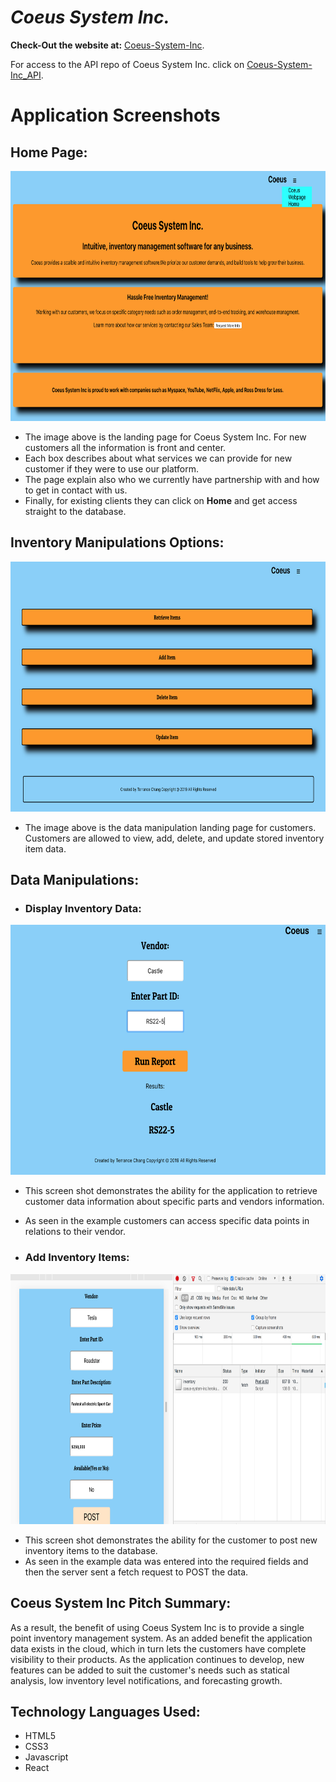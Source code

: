 # **_Coeus System Inc._**

**Check-Out the website at:**
[Coeus-System-Inc](https://coeus-system-inc-app.tchang46343.now.sh).

For access to the API repo of Coeus System Inc. click on [Coeus-System-Inc_API](https://github.com/tchang46343/coeus-api-backend.git).

# **Application Screenshots**

## Home Page:

<img src="imageRef/Coeus%20Home%20Page.png" width="700" height="400" alt="HomePage">

- The image above is the landing page for Coeus System Inc. For new customers all the information is front and center.
- Each box describes about what services we can provide for new customer if they were to use our platform.
- The page explain also who we currently have partnership with and how to get in contact with us.
- Finally, for existing clients they can click on **Home** and get access straight to the database.

## Inventory Manipulations Options:

<img src="imageRef/Coeus%20Manipulations.png" width="700" height="400" alt="Inventory Manipulations">

- The image above is the data manipulation landing page for customers. Customers are allowed to view, add, delete, and update stored inventory item data.

## Data Manipulations:

- ### Display Inventory Data:

<img src="imageRef/RetrieveItemsv2.png" width="700" height="400" alt="Retrieve Data">

- This screen shot demonstrates the ability for the application to retrieve customer data information about specific parts and vendors information.
- As seen in the example customers can access specific data points in relations to their vendor.

- ### Add Inventory Items:

<img src="imageRef/postdata.png" width="700" height="400" alt="Retrieve Data">

- This screen shot demonstrates the ability for the customer to post new inventory items to the database.
- As seen in the example data was entered into the required fields and then the server sent a fetch request to POST the data.

## Coeus System Inc Pitch Summary:

As a result, the benefit of using Coeus System Inc is to provide a single point inventory management system. As an added benefit the application data exists in the cloud, which in turn lets the customers have complete visibility to their products. As the application continues to develop, new features can be added to suit the customer's needs such as statical analysis, low inventory level notifications, and forecasting growth.

## Technology Languages Used:

- HTML5
- CSS3
- Javascript
- React
